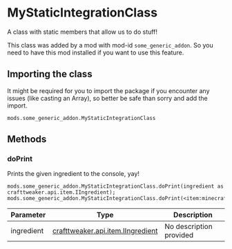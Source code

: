 # MyStaticIntegrationClass

A class with static members that allow us to do stuff!

This class was added by a mod with mod-id `some_generic_addon`. So you need to have this mod installed if you want to use this feature.

## Importing the class
It might be required for you to import the package if you encounter any issues (like casting an Array), so better be safe than sorry and add the import.  
```zenscript
mods.some_generic_addon.MyStaticIntegrationClass
```

## Methods
### doPrint

Prints the given ingredient to the console, yay!

```zenscript
mods.some_generic_addon.MyStaticIntegrationClass.doPrint(ingredient as crafttweaker.api.item.IIngredient);
mods.some_generic_addon.MyStaticIntegrationClass.doPrint(<item:minecraft:iron_ingot>);
```

| Parameter | Type | Description |
|-----------|------|-------------|
| ingredient | [crafttweaker.api.item.IIngredient](/vanilla/api/items/IIngredient) | No description provided |



